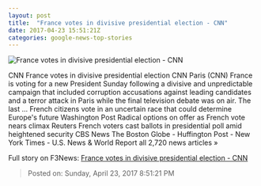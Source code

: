 ```yaml
---
layout: post
title:  "France votes in divisive presidential election - CNN"
date: 2017-04-23 15:51:21Z
categories: google-news-top-stories
---
```


![France votes in divisive presidential election - CNN](http://i2.cdn.cnn.com/cnnnext/dam/assets/170419163343-02-french-presidential-election-run-up-super-tease.jpg)

CNN France votes in divisive presidential election CNN Paris (CNN) France is voting for a new President Sunday following a divisive and unpredictable campaign that included corruption accusations against leading candidates and a terror attack in Paris while the final television debate was on air. The last ... French citizens vote in an uncertain race that could determine Europe's future Washington Post Radical options on offer as French vote nears climax Reuters French voters cast ballots in presidential poll amid heightened security CBS News The Boston Globe - Huffington Post - New York Times - U.S. News & World Report all 2,720 news articles »


Full story on F3News: [France votes in divisive presidential election - CNN](http://www.f3nws.com/n/XgGynH)

> Posted on: Sunday, April 23, 2017 8:51:21 PM
